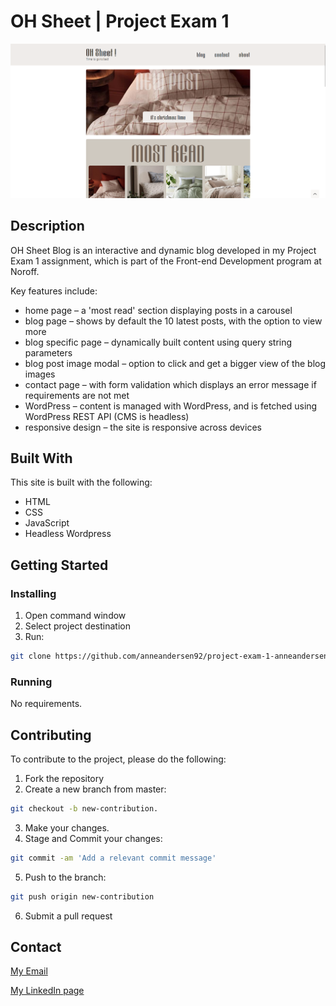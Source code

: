 # OH Sheet | Project Exam 1

![image](resources/images/ohsheet.png)

## Description

OH Sheet Blog is an interactive and dynamic blog developed in my Project Exam 1 assignment, which is part of the Front-end Development program at Noroff.

Key features include:
- home page – a 'most read' section displaying posts in a carousel
- blog page – shows by default the 10 latest posts, with the option to view more
- blog specific page – dynamically built content using query string parameters
- blog post image modal – option to click and get a bigger view of the blog images
- contact page – with form validation which displays an error message if requirements are not met
- WordPress – content is managed with WordPress, and is fetched using WordPress REST API (CMS is headless)
- responsive design – the site is responsive across devices

## Built With

This site is built with the following:

- HTML
- CSS
- JavaScript
- Headless Wordpress

## Getting Started

### Installing

1. Open command window
2. Select project destination
3. Run:

```bash
git clone https://github.com/anneandersen92/project-exam-1-anneandersen92.git
```

### Running

No requirements.

## Contributing
To contribute to the project, please do the following:

1. Fork the repository
2. Create a new branch from master:
```bash
git checkout -b new-contribution.
```
3. Make your changes.
4. Stage and Commit your changes:
```bash
git commit -am 'Add a relevant commit message'
```
5. Push to the branch:
```bash
git push origin new-contribution
```
6. Submit a pull request

## Contact

[My Email](mailto:anne_92@live.no?subject=OH%20Sheet%20inquiry)

[My LinkedIn page](https://www.linkedin.com/in/anne-andersen-7ba49b58)
